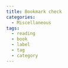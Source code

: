 ```yaml
---
title: Bookmark check
categories:
  - Miscellaneous
tags:
  - reading
  - book
  - label
  - tag
  - category
---
```

